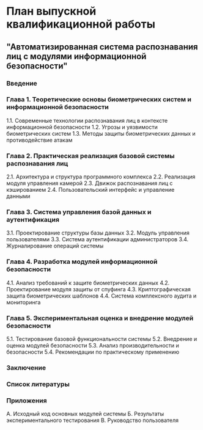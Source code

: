 # План выпускной квалификационной работы
## "Автоматизированная система распознавания лиц с модулями информационной безопасности"

### Введение

### Глава 1. Теоретические основы биометрических систем и информационной безопасности
1.1. Современные технологии распознавания лиц в контексте информационной безопасности
1.2. Угрозы и уязвимости биометрических систем
1.3. Методы защиты биометрических данных и противодействие атакам

### Глава 2. Практическая реализация базовой системы распознавания лиц
2.1. Архитектура и структура программного комплекса
2.2. Реализация модуля управления камерой
2.3. Движок распознавания лиц с кэшированием
2.4. Пользовательский интерфейс и управление данными

### Глава 3. Система управления базой данных и аутентификация
3.1. Проектирование структуры базы данных
3.2. Модуль управления пользователями
3.3. Система аутентификации администраторов
3.4. Журналирование операций системы

### Глава 4. Разработка модулей информационной безопасности
4.1. Анализ требований к защите биометрических данных
4.2. Проектирование модуля защиты от спуфинга
4.3. Криптографическая защита биометрических шаблонов
4.4. Система комплексного аудита и мониторинга

### Глава 5. Экспериментальная оценка и внедрение модулей безопасности
5.1. Тестирование базовой функциональности системы
5.2. Внедрение и оценка модулей безопасности
5.3. Анализ производительности и безопасности
5.4. Рекомендации по практическому применению

### Заключение

### Список литературы

### Приложения
А. Исходный код основных модулей системы
Б. Результаты экспериментального тестирования
В. Руководство пользователя
